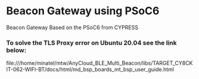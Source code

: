 # Beacon Gateway using PSoC6

Beacon Gateway Based on the PSoC6 from CYPRESS

### To solve the TLS Proxy error on Ubuntu 20.04 see the link below:

file:///home/minatel/mtw/AnyCloud_BLE_Multi_Beacon/libs/TARGET_CY8CKIT-062-WIFI-BT/docs/html/md_bsp_boards_mt_bsp_user_guide.html
